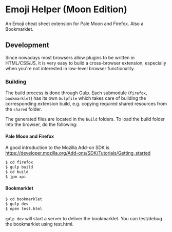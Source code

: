 # Emoji Helper (Moon Edition)

An Emoji cheat sheet extension for Pale Moon and Firefox. Also a Bookmarklet.


## Development

Since nowadays most browsers allow plugins to be written in HTML/CSS/JS, it is very easy to build a cross-browser extension, especially when you're not interested in low-level browser functionality.

### Building

The build process is done through Gulp. Each submodule (`firefox`, `bookmarklet`) has its own `Gulpfile` which takes care of building the corresponding extension build, e.g. copying required shared resources from the `shared` folder. 

The generated files are located in the `build` folders. To load the build folder into the browser, do the following:


#### Pale Moon and Firefox

A good introduction to the Mozilla Add-on SDK is https://developer.mozilla.org/Add-ons/SDK/Tutorials/Getting_started

```bash
$ cd firefox
$ gulp build
$ cd build
$ jpm xpi
```

#### Bookmarklet

```bash
$ cd bookmarklet
$ gulp dev
$ open test.html
```

`gulp dev` will start a server to deliver the bookmarklet. You can test/debug the bookmarklet using test.html.
